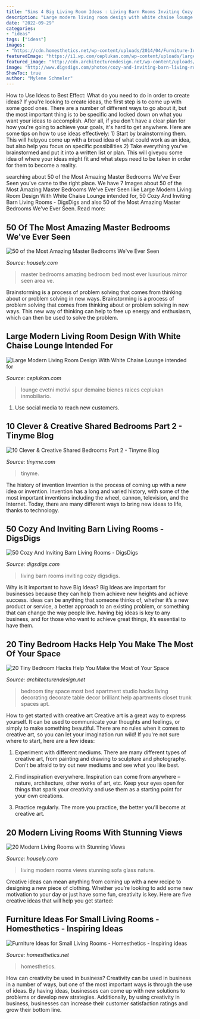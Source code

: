 ```yaml
---
title: "Sims 4 Big Living Room Ideas : Living Barn Rooms Inviting Cozy Digsdigs"
description: "Large modern living room design with white chaise lounge intended for"
date: "2022-09-29"
categories:
- "ideas"
tags: ["ideas"]
images:
- "https://cdn.homesthetics.net/wp-content/uploads/2014/04/Furniture-Ideas-for-Small-Living-Rooms-homesthetics-5.jpg"
featuredImage: "https://i1.wp.com/ceplukan.com/wp-content/uploads/large-modern-living-room-design-with-white-chaise-lounge-intended-for-26-perfect-lounge-living-room.jpg?fit=1920%2C1245"
featured_image: "http://cdn.architecturendesign.net/wp-content/uploads/2014/09/brilliant-ideas-for-tiny-bedroom-3.jpg"
image: "http://www.digsdigs.com/photos/cozy-and-inviting-barn-living-rooms-38.jpg"
ShowToc: true
author: "Mylene Schmeler"
---
```



How to Use Ideas to Best Effect: What do you need to do in order to create ideas?
If you're looking to create ideas, the first step is to come up with some good ones. There are a number of different ways to go about it, but the most important thing is to be specific and locked down on what you want your ideas to accomplish. After all, if you don't have a clear plan for how you're going to achieve your goals, it's hard to get anywhere. Here are some tips on how to use ideas effectively: 1) Start by brainstorming them. This will helpyou come up with a broad idea of what could work as an idea, but also help you focus on specific possibilities.2) Take everything you've brainstormed and put it into a written list or plan. This will giveyou some idea of where your ideas might fit and what steps need to be taken in order for them to become a reality.

	

		
searching about 50 of the Most Amazing Master Bedrooms We&#039;ve Ever Seen you've came to the right place. We have 7 Images about 50 of the Most Amazing Master Bedrooms We&#039;ve Ever Seen like Large Modern Living Room Design With White Chaise Lounge intended for, 50 Cozy And Inviting Barn Living Rooms - DigsDigs and also 50 of the Most Amazing Master Bedrooms We&#039;ve Ever Seen. Read more:
		
    
## 50 Of The Most Amazing Master Bedrooms We&#039;ve Ever Seen

<img loading=lazy src="https://a5j0u479x2t4e35gducjhz15-wpengine.netdna-ssl.com/wp-content/uploads/2015/04/dressing-mirror-sofa-bed-plus-floating-bed-filled-on-swanky-area-for-luxurious-master-bedroom-design-.jpg" onerror="this.onerror=null;this.src='https://tse4.mm.bing.net/th?id=OIP.IDh-ePajU9HzN7mnvTyr0AHaFj&amp;pid=15.1';" alt="50 of the Most Amazing Master Bedrooms We&#039;ve Ever Seen">

_Source: housely.com_

>master bedrooms amazing bedroom bed most ever luxurious mirror seen area ve. 

	

Brainstorming is a process of problem solving that comes from thinking about or problem solving in new ways.
Brainstorming is a process of problem solving that comes from thinking about or problem solving in new ways. This new way of thinking can help to free up energy and enthusiasm, which can then be used to solve the problem.

    
## Large Modern Living Room Design With White Chaise Lounge Intended For

<img loading=lazy src="https://i1.wp.com/ceplukan.com/wp-content/uploads/large-modern-living-room-design-with-white-chaise-lounge-intended-for-26-perfect-lounge-living-room.jpg?fit=1920%2C1245" onerror="this.onerror=null;this.src='https://tse1.mm.bing.net/th?id=OIP.941l4ik0BnF4MxHMD8reyQHaEz&amp;pid=15.1';" alt="Large Modern Living Room Design With White Chaise Lounge intended for">

_Source: ceplukan.com_

>lounge cvetni motivi spur demaine bienes raices ceplukan inmobiliario. 

	

1. Use social media to reach new customers.

    
## 10 Clever &amp; Creative Shared Bedrooms Part 2 - Tinyme Blog

<img loading=lazy src="https://www.tinyme.com/blog/wp-content/uploads/10-clever-creative-shared-bedrooms-part-2/10-Clever-Creative-Shared-Bedrooms-Part-2-1.jpg" onerror="this.onerror=null;this.src='https://tse4.mm.bing.net/th?id=OIP.z0kvuO4ziv86CCw1Ro4dogHaK2&amp;pid=15.1';" alt="10 Clever &amp; Creative Shared Bedrooms Part 2 - Tinyme Blog">

_Source: tinyme.com_

>tinyme. 

	

The history of invention
Invention is the process of coming up with a new idea or invention. Invention has a long and varied history, with some of the most important inventions including the wheel, cannon, television, and the Internet. Today, there are many different ways to bring new ideas to life, thanks to technology.

    
## 50 Cozy And Inviting Barn Living Rooms - DigsDigs

<img loading=lazy src="http://www.digsdigs.com/photos/cozy-and-inviting-barn-living-rooms-38.jpg" onerror="this.onerror=null;this.src='https://tse1.mm.bing.net/th?id=OIP.nFq5QZim34VhkzxuqgmMmAHaJn&amp;pid=15.1';" alt="50 Cozy And Inviting Barn Living Rooms - DigsDigs">

_Source: digsdigs.com_

>living barn rooms inviting cozy digsdigs. 

	

Why is it important to have Big Ideas?
Big Ideas are important for businesses because they can help them achieve new heights and achieve success. ideas can be anything that someone thinks of, whether it’s a new product or service, a better approach to an existing problem, or something that can change the way people live. having big ideas is key to any business, and for those who want to achieve great things, it’s essential to have them.

    
## 20 Tiny Bedroom Hacks Help You Make The Most Of Your Space

<img loading=lazy src="http://cdn.architecturendesign.net/wp-content/uploads/2014/09/brilliant-ideas-for-tiny-bedroom-3.jpg" onerror="this.onerror=null;this.src='https://tse4.mm.bing.net/th?id=OIP.NwGbqJJzj9FTGxzvawxOUgHaKu&amp;pid=15.1';" alt="20 Tiny Bedroom Hacks Help You Make the Most of Your Space">

_Source: architecturendesign.net_

>bedroom tiny space most bed apartment studio hacks living decorating decorate table decor brilliant help apartments closet trunk spaces apt. 

	

How to get started with creative art
Creative art is a great way to express yourself. It can be used to communicate your thoughts and feelings, or simply to make something beautiful. There are no rules when it comes to creative art, so you can let your imagination run wild! If you're not sure where to start, here are a few ideas:
1. Experiment with different mediums. There are many different types of creative art, from painting and drawing to sculpture and photography. Don't be afraid to try out new mediums and see what you like best.

2. Find inspiration everywhere. Inspiration can come from anywhere – nature, architecture, other works of art, etc. Keep your eyes open for things that spark your creativity and use them as a starting point for your own creations.

3. Practice regularly. The more you practice, the better you'll become at creative art.

    
## 20 Modern Living Rooms With Stunning Views

<img loading=lazy src="https://a5j0u479x2t4e35gducjhz15-wpengine.netdna-ssl.com/wp-content/uploads/2015/05/amazing-modern-living-room-with-beautiful-nature-view-design-ideas-large-glass-window-white-l-shaped-sofa-gray-cushion-white-cushion-brown-laminated-wooden-wall-black-modern-standing-lamp-gray-laminat-1024x505.jpeg" onerror="this.onerror=null;this.src='https://tse4.mm.bing.net/th?id=OIP.cr03rgY-DIRwOHsK5HuxswHaDp&amp;pid=15.1';" alt="20 Modern Living Rooms with Stunning Views">

_Source: housely.com_

>living modern rooms views stunning sofa glass nature. 

	

Creative ideas can mean anything from coming up with a new recipe to designing a new piece of clothing. Whether you’re looking to add some new motivation to your day or just have some fun, creativity is key. Here are five creative ideas that will help you get started: 

    
## Furniture Ideas For Small Living Rooms - Homesthetics - Inspiring Ideas

<img loading=lazy src="https://cdn.homesthetics.net/wp-content/uploads/2014/04/Furniture-Ideas-for-Small-Living-Rooms-homesthetics-5.jpg" onerror="this.onerror=null;this.src='https://tse4.mm.bing.net/th?id=OIP.0jtJiHre1jFEnb2n8LsALAHaJ3&amp;pid=15.1';" alt="Furniture Ideas for Small Living Rooms - Homesthetics - Inspiring ideas">

_Source: homesthetics.net_

>homesthetics. 

	

How can creativity be used in business?
Creativity can be used in business in a number of ways, but one of the most important ways is through the use of ideas. By having ideas, businesses can come up with new solutions to problems or develop new strategies. Additionally, by using creativity in business, businesses can increase their customer satisfaction ratings and grow their bottom line.

